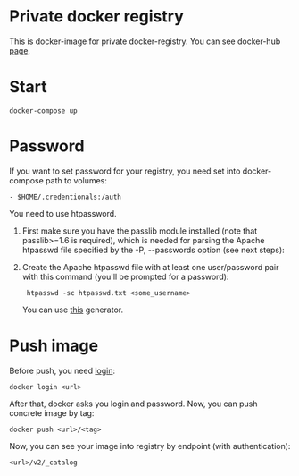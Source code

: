 # Private docker registry
This is docker-image for private docker-registry. You can see docker-hub [page](https://hub.docker.com/_/registry).

# Start

    docker-compose up

# Password

If you want to set password for your registry, you need set into docker-compose path to volumes:

    - $HOME/.credentionals:/auth
    
You need to use htpassword. 

1. First make sure you have the passlib module installed (note that passlib>=1.6 is required), which is needed for parsing the Apache htpasswd file specified by the -P, --passwords option (see next steps):
2. Create the Apache htpasswd file with at least one user/password pair with this command (you'll be prompted for a password):


        htpasswd -sc htpasswd.txt <some_username>

    You can use [this](http://www.htaccesstools.com/htpasswd-generator/) generator.
    
# Push image

Before push, you need [login](https://docs.docker.com/engine/reference/commandline/login/):

    docker login <url>

After that, docker asks you login and password. Now, you can push concrete image by tag:

    docker push <url>/<tag>
    
Now, you can see your image into registry by endpoint (with authentication):

    <url>/v2/_catalog
    


